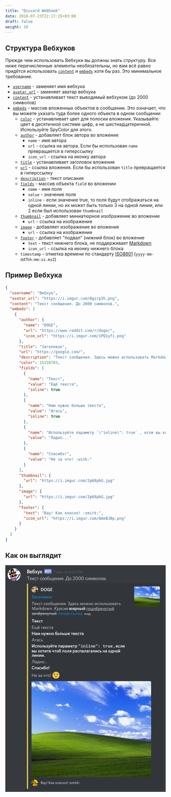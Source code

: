 ```yaml
---
title: "Discord Webhook"
date: 2018-07-23T22:17:15+03:00
draft: false
weight: 10
---
```

## Структура Вебхуков

Прежде чем использовать Вебхуки вы должны знать структуру. Все ниже перечисленные элементы необязательны, но вам всё равно придётся использовать [`content`](structure/content.md) и [`embeds`](structure/embeds/) хотя бы раз. Это минимальное требование.

* [`username`](structure/username.md) - заменяет имя вебхука
* [`avatar_url`](structure/avatar_url.md) - заменяет аватар вебхука
* [`content`](structure/content.md) - устанавливает текст выводимый вебхуком \(до 2000 символов\)
* [`embeds`](structure/embeds/) - массив вложенных объектов в сообщении. Это означает, что вы можете указать туда более одного объекта в одном сообщении
  * [`color`](structure/embeds/color.md) - устанавливает цвет для полоски вложения. Указывайте цвет в десятичной системе цифр, а не шестнадцатеричной. Используйте SpyColor для этого.
  * [`author`](structure/embeds/author.md) - добавляет блок автора во вложение
    * `name` - имя автора
    * `url` - ссылка на автора. Если бы использован `name` превращается в гиперссылку
    * `icon_url` - ссылка на иконку автора
  * [`title`](structure/embeds/title.md) - устанавливает заголовок вложения
  * [`url`](structure/embeds/url.md) - ссылка вложения. Если бы использован `title` превращается в гиперссылку
  * [`description`](structure/embeds/description.md) - текст описания
  * [`fields`](structure/embeds/fields.md) - массив объекта `field` во вложении
    * `name` - имя поля
    * `value` - значение поля
    * `inline` - если значение true, то поля будут отображаться на одной линии, но их может быть только 3 на одной линии, или 2 если был использован `thumbnail`
  * [`thumbnail`](structure/embeds/thumbnail.md) - добавляет миниатюрное изображение во вложение
    * `url` - ссылка на изображение
  * [`image`](structure/embeds/image.md) - добавляет изображение во вложение
    * `url` - ссылка на изображение
  * [`footer`](structure/embeds/footer.md) - добавляет "подвал" \(нижний блок\) во вложение
    * `text` - текст нижнего блока, не поддерживает [Markdown](other/discord-markdown.md#formatirovanie-teksta)
    * `icon_url` - ссылка на иконку нижнего блока
  * `timestamp` - отметка времени по стандарту [ISO8601](https://ru.wikipedia.org/wiki/ISO_8601) \(`yyyy-mm-ddThh:mm:ss.msZ`\)

## Пример Вебхука

```json
{
  "username": "Вебхук",
  "avatar_url": "https://i.imgur.com/8gzrpIh.png",
  "content": "Текст сообщения. До 2000 символов.",
  "embeds": [
    {
      "author": {
        "name": "DOGE",
        "url": "https://www.reddit.com/r/doge/",
        "icon_url": "https://i.imgur.com/1PQ1yfi.png"
      },
      "title": "Заголовок",
      "url": "https://google.com/",
      "description": "Текст сообщения. Здесь можно использовать Markdown. *Курсив* **жирный** __подчёркнутый__ ~~зачёркнутый~~ [гиперссылка](https://google.com) `код`",
      "color": 15258703,
      "fields": [
        {
          "name": "Текст",
          "value": "Ещё текста",
          "inline": true
        },
        {
          "name": "Нам нужно больше текста",
          "value": "Агась",
          "inline": true
        },
        {
          "name": "Используйте параметр `\"inline\": true` , если вы хотите чтоб поля распалагались на одной линии.",
          "value": "Ладно..."
        },
        {
          "name": "Спасибо!",
          "value": "Не за что! :wink:"
        }
      ],
      "thumbnail": {
        "url": "https://i.imgur.com/2p68pbG.jpg"
      },
      "image": {
        "url": "https://i.imgur.com/2p68pbG.jpg"
      },
      "footer": {
        "text": "Вау! Как класно! :smirk:",
        "icon_url": "https://i.imgur.com/AAeBJBp.png"
      }
    }
  ]
}
```

## Как он выглядит

![](/static/images/discord-webhook_example.png)

